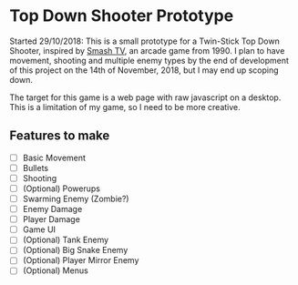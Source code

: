 # Top Down Shooter Prototype
Started 29/10/2018: This is a small prototype for a Twin-Stick Top Down Shooter, inspired by [Smash TV](https://en.wikipedia.org/wiki/Smash_TV), an arcade game from 1990. I plan to have movement, shooting and multiple enemy types by the end of development of this project on the 14th of November, 2018, but I may end up scoping down. 

The target for this game is a web page with raw javascript on a desktop. This is a limitation of my game, so I need to be more creative.
## Features to make
- [ ] Basic Movement
- [ ] Bullets
- [ ] Shooting
- [ ] (Optional) Powerups
- [ ] Swarming Enemy (Zombie?)
- [ ] Enemy Damage
- [ ] Player Damage
- [ ] Game UI
- [ ] (Optional) Tank Enemy
- [ ] (Optional) Big Snake Enemy
- [ ] (Optional) Player Mirror Enemy
- [ ] (Optional) Menus

